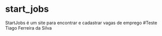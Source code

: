 # start_jobs
StartJobs é um site para encontrar e cadastrar vagas de emprego
#Teste Tiago Ferreira da Silva